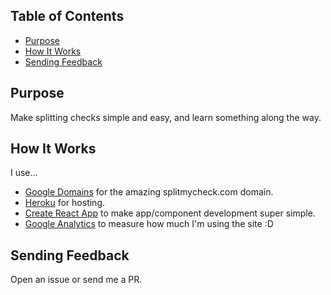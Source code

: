 
## Table of Contents

- [Purpose](#purpose)
- [How It Works](#how-it-works)
- [Sending Feedback](#sending-feedback)

## Purpose
Make splitting checks simple and easy, and learn something along the way.

## How It Works
I use...
- [Google Domains](https://domains.google/#/) for the amazing splitmycheck.com domain.
- [Heroku](https://www.heroku.com/) for hosting.
- [Create React App](https://github.com/facebookincubator/create-react-app) to make app/component development super simple.
- [Google Analytics](https://analytics.google.com) to measure how much I'm using the site :D

## Sending Feedback
Open an issue or send me a PR.


